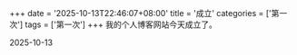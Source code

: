 +++
date = '2025-10-13T22:46:07+08:00'
title = '成立'
categories = ['第一次']
tags = ['第一次']
+++
我的个人博客网站今天成立了。
<!--more-->
2025-10-13